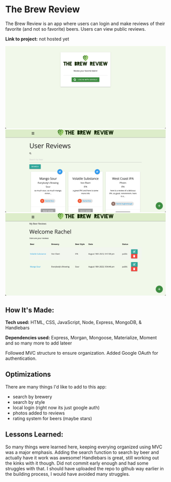 # The Brew Review
The Brew Review is an app where users can login and make reviews of their favorite (and not so favorite) beers. Users can view public reviews.

**Link to project:** not hosted yet

![alt tag](/public/images/brew-review-login.png)
![alt tag](/public/images/brew-review-reviews.png)
![alt tag](/public/images/brew-review-dashboard.png)

## How It's Made:

**Tech used:** HTML, CSS, JavaScript, Node, Express, MongoDB, & Handlebars

**Dependencies used:** Express, Morgan, Mongoose, Materialize, Moment and so many more to add lateer

Followed MVC structure to ensure organization. Added Google OAuth for authentication.

## Optimizations

There are many things I'd like to add to this app:

* search by brewery 
* search by style
* local login (right now its just google auth)
* photos added to reviews
* rating system for beers (maybe stars)

## Lessons Learned:

So many things were learned here, keeping everying organized using MVC was a major emphasis. Adding the search function to search by beer and actually have it work was awesome! Handlebars is great, still working out the kinks with it though. Did not commit early enough and had some struggles with that. I should have uploaded the repo to github way earlier in the building process, I would have avoided many struggles.

